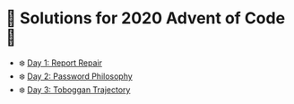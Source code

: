 # 🎅 Solutions for 2020 Advent of Code 🎅

* ❄️ [Day 1: Report Repair](day-1-report-repair/main.go)
* ❄️ [Day 2: Password Philosophy](day-2-password-philosophy/main.go)
* ❄️ [Day 3: Toboggan Trajectory](day-3-toboggan-trajectory/main.go)
